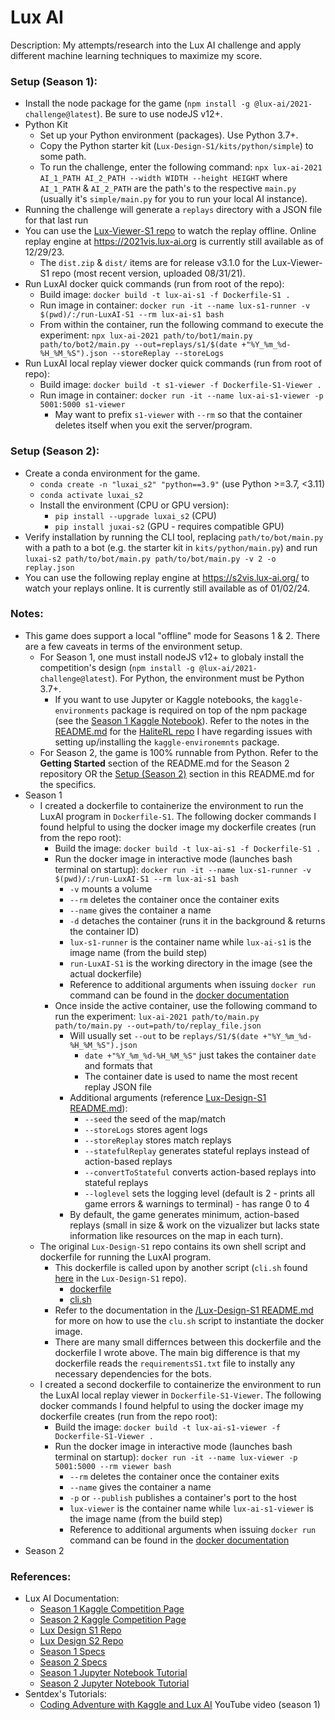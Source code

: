 # Lux AI

Description: My attempts/research into the Lux AI challenge and apply different machine learning techniques to maximize my score.


### Setup (Season 1):

 - Install the node package for the game (`npm install -g @lux-ai/2021-challenge@latest`). Be sure to use nodeJS v12+.
 - Python Kit
     - Set up your Python environment (packages). Use Python 3.7+.
     - Copy the Python starter kit (`Lux-Design-S1/kits/python/simple`) to some path.
     - To run the challenge, enter the following command: `npx lux-ai-2021 AI_1_PATH AI_2_PATH --width WIDTH --height HEIGHT` where `AI_1_PATH` & `AI_2_PATH` are the path's to the respective `main.py` (usually it's `simple/main.py` for you to run your local AI instance).
 - Running the challenge will generate a `replays` directory with a JSON file for that last run
 - You can use the [Lux-Viewer-S1 repo](https://github.com/Lux-AI-Challenge/Lux-Viewer-S1) to watch the replay offline. Online replay engine at https://2021vis.lux-ai.org is currently still available as of 12/29/23.
     - The `dist.zip` & `dist/` items are for release v3.1.0 for the Lux-Viewer-S1 repo (most recent version, uploaded 08/31/21).
 - Run LuxAI docker quick commands (run from root of the repo):
     - Build image: `docker build -t lux-ai-s1 -f Dockerfile-S1 .`
     - Run image in container: `docker run -it --name lux-s1-runner -v $(pwd)/:/run-LuxAI-S1 --rm lux-ai-s1 bash`
     - From within the container, run the following command to execute the experiment: `npx lux-ai-2021 path/to/bot1/main.py path/to/bot2/main.py --out=replays/s1/$(date +"%Y_%m_%d-%H_%M_%S").json --storeReplay --storeLogs`
 - Run LuxAI local replay viewer docker quick commands (run from root of repo):
     - Build image: `docker build -t s1-viewer -f Dockerfile-S1-Viewer .`
     - Run image in container: `docker run -it --name lux-ai-s1-viewer -p 5001:5000 s1-viewer`
         - May want to prefix `s1-viewer` with `--rm` so that the container deletes itself when you exit the server/program.


### Setup (Season 2):

 - Create a conda environment for the game.
     - `conda create -n "luxai_s2" "python==3.9"` (use Python >=3.7, <3.11)
     - `conda activate luxai_s2`
     - Install the environment (CPU or GPU version):
         - `pip install --upgrade luxai_s2` (CPU)
         - `pip install juxai-s2` (GPU - requires compatible GPU)
 - Verify installation by running the CLI tool, replacing `path/to/bot/main.py` with a path to a bot (e.g. the starter kit in `kits/python/main.py`) and run `luxai-s2 path/to/bot/main.py path/to/bot/main.py -v 2 -o replay.json`
 - You can use the following replay engine at https://s2vis.lux-ai.org/ to watch your replays online. It is currently still available as of 01/02/24.


### Notes:

 - This game does support a local "offline" mode for Seasons 1 & 2. There are a few caveats in terms of the environment setup.
     - For Season 1, one must install nodeJS v12+ to globaly install the competition's design (`npm install -g @lux-ai/2021-challenge@latest`). For Python, the environment must be Python 3.7+.
         - If you want to use Jupyter or Kaggle notebooks, the `kaggle-environments` package is required on top of the npm package (see the [Season 1 Kaggle Notebook](https://www.kaggle.com/code/stonet2000/lux-ai-season-1-jupyter-notebook-tutorial/notebook)). Refer to the notes in the [README.md](https://github.com/dmmagdal/HaliteRL/blob/main/README.md) for the [HaliteRL repo](https://github.com/dmmagdal/HaliteRL) I have regarding issues with setting up/installing the `kaggle-environemnts` package.
     - For Season 2, the game is 100% runnable from Python. Refer to the **Getting Started** section of the README.md for the Season 2 repository OR the [Setup (Season 2)](#setup-season-2) section in this README.md for the specifics.
 - Season 1
     - I created a dockerfile to containerize the environment to run the LuxAI program in `Dockerfile-S1`. The following docker commands I found helpful to using the docker image my dockerfile creates (run from the repo root):
         - Build the image: `docker build -t lux-ai-s1 -f Dockerfile-S1 .`
         - Run the docker image in interactive mode (launches bash terminal on startup): `docker run -it --name lux-s1-runner -v $(pwd)/:/run-LuxAI-S1 --rm lux-ai-s1 bash`
             - `-v` mounts a volume
             - `--rm` deletes the container once the container exits
             - `--name` gives the container a name
             - `-d` detaches the container (runs it in the background & returns the container ID)
             - `lux-s1-runner` is the container name while `lux-ai-s1` is the image name (from the build step)
             - `run-LuxAI-S1` is the working directory in the image (see the actual dockerfile)
             - Reference to additional arguments when issuing `docker run` command can be found in the [docker documentation](https://docs.docker.com/engine/reference/commandline/run/)
         - Once inside the active container, use the following command to run the experiment: `lux-ai-2021 path/to/main.py path/to/main.py --out=path/to/replay_file.json`
             - Will usually set `--out` to be `replays/S1/$(date +"%Y_%m_%d-%H_%M_%S").json`
                 - `date +"%Y_%m_%d-%H_%M_%S"` just takes the container `date` and formats that
                 - The container date is used to name the most recent replay JSON file
             - Additional arguments (reference [Lux-Design-S1 README.md](/Lux-Design-S1/README.md)):
                 - `--seed` the seed of the map/match
                 - `--storeLogs` stores agent logs
                 - `--storeReplay` stores match replays
                 - `--statefulReplay` generates stateful replays instead of action-based replays
                 - `--convertToStateful` converts action-based replays into stateful replays
                 - `--loglevel` sets the logging level (default is 2 - prints all game errors & warnings to terminal) - has range 0 to 4
             - By default, the game generates minimum, action-based replays (small in size & work on the vizualizer but lacks state information like resources on the map in each turn).
     - The original `Lux-Design-S1` repo contains its own shell script and dockerfile for running the LuxAI program.
         - This dockerfile is called upon by another script (`cli.sh` found [here](/Lux-Design-S1/cli.sh) in the `Lux-Design-S1` repo).
             - [dockerfile](/Lux-Design-S1/Dockerfile)
             - [cli.sh](/Lux-Design-S1/cli.sh)
         - Refer to the documentation in the [/Lux-Design-S1 README.md](/Lux-Design-S1/README.md) for more on how to use the `clu.sh` script to instantiate the docker image.
         - There are many small differnces between this dockerfile and the dockerfile I wrote above. The main big difference is that my dockerfile reads the `requirementsS1.txt` file to instally any necessary dependencies for the bots.
     - I created a second dockerfile to containerize the environment to run the LuxAI local replay viewer in `Dockerfile-S1-Viewer`. The following docker commands I found helpful to using the docker image my dockerfile creates (run from the repo root):
         - Build the image: `docker build -t lux-ai-s1-viewer -f Dockerfile-S1-Viewer .`
         - Run the docker image in interactive mode (launches bash terminal on startup): `docker run -it --name lux-viewer -p 5001:5000 --rm viewer bash`
             - `--rm` deletes the container once the container exits
             - `--name` gives the container a name
             - `-p` or `--publish` publishes a container's port to the host
             - `lux-viewer` is the container name while `lux-ai-s1-viewer` is the image name (from the build step)
             - Reference to additional arguments when issuing `docker run` command can be found in the [docker documentation](https://docs.docker.com/engine/reference/commandline/run/)
 - Season 2



### References:

 - Lux AI Documentation:
     - [Season 1 Kaggle Competition Page](https://www.kaggle.com/c/lux-ai-2021)
     - [Season 2 Kaggle Competition Page](https://www.kaggle.com/competitions/lux-ai-season-2-neurips-stage-2)
     - [Lux Design S1 Repo](https://github.com/Lux-AI-Challenge/Lux-Design-S1)
     - [Lux Design S2 Repo](https://github.com/Lux-AI-Challenge/Lux-Design-S2)
     - [Season 1 Specs](https://www.lux-ai.org/specs-2021)
     - [Season 2 Specs](https://www.lux-ai.org/specs-s2)
     - [Season 1 Jupyter Notebook Tutorial](https://www.kaggle.com/code/stonet2000/lux-ai-season-1-jupyter-notebook-tutorial/notebook)
     - [Season 2 Jupyter Notebook Tutorial](https://www.kaggle.com/code/stonet2000/lux-ai-challenge-season-2-tutorial-python)
 - Sentdex's Tutorials:
     - [Coding Adventure with Kaggle and Lux AI](https://www.youtube.com/watch?v=6_GXTbTL9Uc&ab_channel=sentdex) YouTube video (season 1)